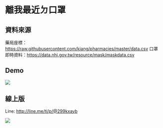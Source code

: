# 離我最近ㄉ口罩
## 資料來源
藥局座標：https://raw.githubusercontent.com/kiang/pharmacies/master/data.csv
口罩即時資料：https://data.nhi.gov.tw/resource/mask/maskdata.csv

## Demo
![](https://i.imgur.com/yeJ57cL.png)

## 線上版
Line: http://line.me/ti/p/@299kxayb

![](https://i.imgur.com/tRXonnd.png)
